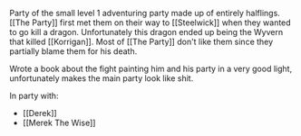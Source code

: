 Party of the small level 1 adventuring party made up of entirely halflings. [[The Party]] first met them on their way to [[Steelwick]] when they wanted to go kill a dragon. Unfortunately this dragon ended up being the Wyvern that killed [[Korrigan]]. Most of [[The Party]] don't like them since they partially blame them for his death. 

Wrote a book about the fight painting him and his party in a very good light, unfortunately makes the main party look like shit.

In party with:
- [[Derek]]
- [[Merek The Wise]]